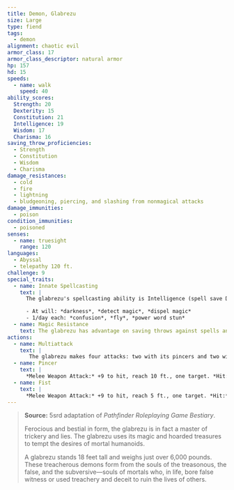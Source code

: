 ```yaml
---
title: Demon, Glabrezu
size: Large
type: fiend
tags:
  - demon
alignment: chaotic evil
armor_class: 17
armor_class_descriptor: natural armor
hp: 157
hd: 15
speeds:
  - name: walk
    speed: 40
ability_scores:
  Strength: 20
  Dexterity: 15
  Constitution: 21
  Intelligence: 19
  Wisdom: 17
  Charisma: 16
saving_throw_proficiencies:
  - Strength
  - Constitution
  - Wisdom
  - Charisma
damage_resistances:
  - cold
  - fire
  - lightning
  - bludgeoning, piercing, and slashing from nonmagical attacks
damage_immunities:
  - poison
condition_immunities:
  - poisoned
senses:
  - name: truesight
    range: 120
languages:
  - Abyssal
  - telepathy 120 ft.
challenge: 9
special_traits:
  - name: Innate Spellcasting
    text: |
      The glabrezu's spellcasting ability is Intelligence (spell save DC 16). The glabrezu can innately cast the following spells, requiring no material components:

      - At will: *darkness*, *detect magic*, *dispel magic*
      - 1/day each: *confusion*, *fly*, *power word stun*
  - name: Magic Resistance
    text: The glabrezu has advantage on saving throws against spells and other magical effects.
actions:
  - name: Multiattack
    text: |
       The glabrezu makes four attacks: two with its pincers and two with its fists. Alternatively, it makes two attacks with its pincers and casts one spell.
  - name: Pincer
    text: |
      *Melee Weapon Attack:* +9 to hit, reach 10 ft., one target. *Hit:* 16 (2d10 + 5) bludgeoning damage. If the target is a Medium or smaller creature, it is grappled (escape DC 15). The glabrezu has two pincers, each of which can grapple only one target.
  - name: Fist
    text: |
      *Melee Weapon Attack:* +9 to hit, reach 5 ft., one target. *Hit:* 7 (2d4 + 2) bludgeoning damage.
---
```


> **Source:** 5srd adaptation of *Pathfinder Roleplaying Game Bestiary*.
>
> Ferocious and bestial in form, the glabrezu is in fact a master of trickery and lies. The glabrezu uses its magic and hoarded treasures to tempt the desires of mortal humanoids.
>
> A glabrezu stands 18 feet tall and weighs just over 6,000 pounds. These treacherous demons form from the souls of the treasonous, the false, and the subversive—souls of mortals who, in life, bore false witness or used treachery and deceit to ruin the lives of others.
